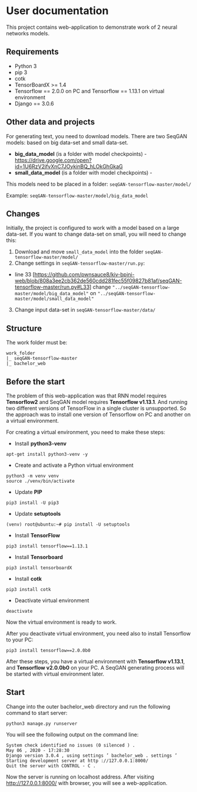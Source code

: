 # User documentation
This project contains web-application to demonstrate work of 2 neural networks models.

## Requirements

* Python 3
* pip 3
* cotk
* TensorBoardX >= 1.4
* Tensorflow == 2.0.0 on PC and Tensorflow == 1.13.1 on virtual environment
* Django == 3.0.6

## Other data and projects

For generating text, you need to download models. There are two SeqGAN models: based on big data-set and small data-set.

* **big_data_model** (is a folder with model checkpoints) - https://drive.google.com/open?id=1U6RzV2jfvXnC7JOykinBQ_hLOkGhGkaG
* **small_data_model** (is a folder with model checkpoints) - 

This models need to be placed in a folder: `seqGAN-tensorflow-master/model/`

Example: `seqGAN-tensorflow-master/model/big_data_model`

## Changes
Initially, the project is configured to work with a model based on a large data-set. If you want to change data-set on small, you will need to change this:

1. Download and move `small_data_model` into the folder `seqGAN-tensorflow-master/model/`
2. Change settings in `seqGAN-tensorflow-master/run.py`: 
  * line 33 [https://github.com/pwnsauce8/kiv-bpini-web/blob/808a3ee2cb362de560cdd281fec55f09827b81af/seqGAN-tensorflow-master/run.py#L33] change `"../seqGAN-tensorflow-master/model/big_data_model"` on `"../seqGAN-tensorflow-master/model/small_data_model"`
3. Change input data-set in `seqGAN-tensorflow-master/data/`

## Structure
The work folder must be:

```
work_folder
|_ seqGAN-tensorflow-master
|_ bachelor_web
```

## Before the start
The problem of this web-application was that RNN model requires **Tensorflow2** and SeqGAN model requires **Tensorflow v1.13.1**.  And running two different versions of TensorFlow in a single cluster is unsupported. So the approach was to install one version of Tensorflow on PC and another on a virtual environment.

For creating a virtual environment, you need to make these steps:

* Install **python3-venv**

```
apt-get install python3-venv -y
```

* Create and activate a Python virtual environment

```
python3 -m venv venv
source ./venv/bin/activate
```
   
* Update **PIP**

```
pip3 install -U pip3
```

* Update **setuptools**

```
(venv) root@ubuntu:~# pip install -U setuptools
```

* Install **TensorFlow**

```
pip3 install tensorflow==1.13.1
```

* Install **Tensorboard**

```
pip3 install tensorboardX
```

* Install **cotk**

```
pip3 install cotk
```

* Deactivate virtual environment 

```
deactivate
```

Now the virtual environment is ready to work.

After you deactivate virtual environment, you need also to install Tensorflow to your PC:

`pip3 install tensorflow==2.0.0b0`

After these steps, you have a virtual environment with **Tensorflow v1.13.1**, and **Tensorflow v2.0.0b0** on your PC.
A SeqGAN generating process will be started with virtual environment later.


## Start
Change into the outer bachelor_web directory and run the following command to start server:

```
python3 manage.py runserver
```

You will see the following output on the command line:

```
System check identified no issues (0 silenced ) .
May 06 , 2020 - 17:28:30
Django version 3.0.4 , using settings ’ bachelor_web . settings ’
Starting development server at http ://127.0.0.1:8000/
Quit the server with CONTROL - C .
```

Now the server is running on localhost address. After visiting http://127.0.0.1:8000/
with browser, you will see a web-application.




